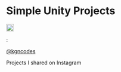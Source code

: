 # Simple Unity Projects
<img src="https://upload.wikimedia.org/wikipedia/commons/a/a5/Instagram_icon.png" alt="igIcon" height="20px"><p>:</p><a href="https://www.instagram.com/kgncodes/">@kgncodes</a>
<p>Projects I shared on Instagram</p>
